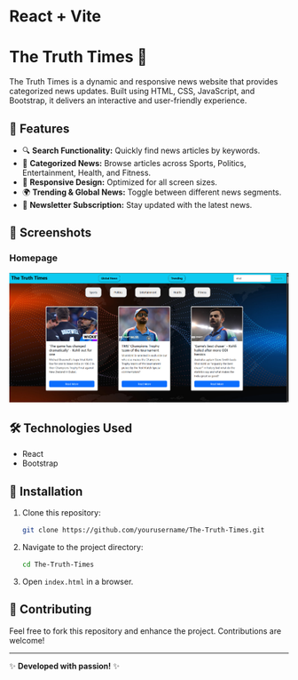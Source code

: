 # React + Vite
# The Truth Times 📰

The Truth Times is a dynamic and responsive news website that provides categorized news updates. Built using HTML, CSS, JavaScript, and Bootstrap, it delivers an interactive and user-friendly experience.

## 🚀 Features
- 🔍 **Search Functionality:** Quickly find news articles by keywords.
- 📑 **Categorized News:** Browse articles across Sports, Politics, Entertainment, Health, and Fitness.
- 🎨 **Responsive Design:** Optimized for all screen sizes.
- 🌍 **Trending & Global News:** Toggle between different news segments.
- 📩 **Newsletter Subscription:** Stay updated with the latest news.

## 📸 Screenshots

### Homepage
![Homepage](image.png)


## 🛠️ Technologies Used
- React
- Bootstrap

## 📌 Installation
1. Clone this repository:
   ```sh
   git clone https://github.com/yourusername/The-Truth-Times.git
   ```
2. Navigate to the project directory:
   ```sh
   cd The-Truth-Times
   ```
3. Open `index.html` in a browser.

## 🌟 Contributing
Feel free to fork this repository and enhance the project. Contributions are welcome!

---

✨ **Developed with passion!** ✨

